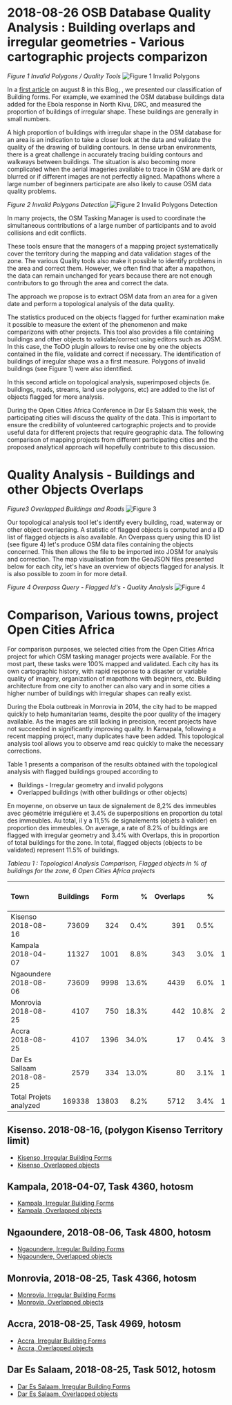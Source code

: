 # 2018-08-26 OSB Database Quality Analysis : Building overlaps and irregular geometries - Various cartographic projects comparizon

*Figure 1 Invalid Polygons / Quality Tools*
![Figure 1 Invalid Polygons](img/Kisenso_test_self_overlap_polygon_vs_osmose_flag.png)

In a [first article](Bulding_Geometry_Analysis_to_Support_OpenStreetMap_Quality_Analysis.md) on august 8 in this Blog,
, we presented our classification of Building forms. For example, we examined the OSM database buildings data added for the Ebola response in North Kivu, DRC, and measured the proportion of
buildings of irregular shape. These buildings are generally in small numbers. 

A high proportion of buildings with irregular shape in the OSM database for an area is an indication to take a closer look
at the data and validate the quality of the drawing of building contours.  In dense urban environments, there is a great challenge
in accurately tracing building contours and walkways between buildings. The situation is also becoming more complicated
when the aerial imageries available to trace in OSM are dark or blurred or if different images are not perfectly aligned. 
Mapathons where a large number of beginners participate are also likely to cause OSM data quality problems.

*Figure 2 Invalid Polygons Detection* ![Figure 2 Invalid Polygons Detection](img/po-Topologie-FB-Overpass-Kisenso-Polygones-non-valides.png)

In many projects, the OSM Tasking Manager is used to coordinate the simultaneous contributions of a large number of participants and to avoid collisions and edit conflicts. 

These tools ensure that the managers of a mapping project systematically cover the territory during the mapping and data validation stages of the zone. The various Quality tools also make it possible to identify problems in the area and correct them. However, we often find that after a mapathon, the data can remain unchanged for years because there are not enough contributors to go through the area and correct the data. 

The approach we propose is to extract OSM data from an area for a given date and perform a topological analysis of the data quality.  

The statistics produced on the objects flagged for further examination make it possible to measure the extent of the phenomenon and 
make comparizons with other projects. This tool also provides a file containing buildings and other objects to validate/correct 
using editors such as JOSM. In this case, the ToDO plugin allows to revise one by one the objects contained in the file, 
validate and correct if necessary. The identification of buildings of irregular shape was a a first measure. Polygons of invalid buildings (see Figure 1) were also identified. 

In this second article on topological analysis, superimposed objects (ie. buildings, roads, streams, land use polygons, etc) are added to the list of objects flagged for more analysis.

During the Open Cities Africa Conference in Dar Es Salaam this week, the participating cities will discuss the quality of the data. 
This is important to ensure the credibility of volunteered cartographic projects and to provide useful data for different projects that 
require geographic data.   The following comparison of mapping projects from different participating cities and 
the proposed analytical approach will hopefully contribute to this discussion. 

# Quality Analysis - Buildings and other Objects Overlaps



*Figure3 Overlapped Buildings and Roads*
![Figure 3](img/po-Topologie-XB-XO-Overpass-Kisenso-Vixualise-Immeubles-et-Routes-se-superposant.png)


Our topological analysis tool let's identify every building, road, waterway or other object overlapping. A statistic of flagged objects is computed and a ID list of flagged objects is also available. An Overpass query using this ID list (see figure 4) 
let's produce OSM data files containing the objects concerned. This then allows the file to be imported into JOSM for analysis and correction.  The map visualisation from the GeoJSON files presented below for each city, let's have an overview of objects flagged for analysis. It is also possible to zoom in for more detail.

*Figure 4 Overpass Query - Flagged Id's - Quality Analysis*
![Figure 4](img/Overpass_Turbo_Kisenso_Immeubles_formes_irreg.png)

# Comparison, Various towns, project Open Cities Africa

For comparison purposes, we selected cities from the Open Cities Africa project for which OSM tasking manager projects were available.  For the most part, these tasks were 100% mapped and validated.  Each city has its own cartographic history, with rapid response to a disaster or variable quality of imagery, organization of mapathons with beginners, etc. Building architecture from one city to another can also vary and in some cities a higher number of buildings with irregular shapes can really exist.  

During the Ebola outbreak in Monrovia in 2014, the city had to be mapped quickly to help humanitarian teams, despite the poor quality of the imagery available. As the images are still lacking in precision, recent projects have not succeeded in significantly improving quality.  In Kamapala, following a recent mapping project, many duplicates have been added. This topological analysis tool allows you to observe amd reac quickly to make the necessary corrections.

Table 1 presents a comparison of the results obtained with the topological analysis with flagged buildings grouped according to
- Buildings - Irregular geometry and invalid polygons
- Overlapped buildings (with other buildings or other objects)

En moyenne, on observe un taux de signalement de 8,2% des immeubles avec géométrie irrégulière et 3.4% de superpositions  en proportion du total des immeubles. Au total, il y a 11,5% de signalements (objets à valider) en proportion des immeubles. 
On average, a rate of 8.2% of buildings are flagged with irregular geometry and 3.4% with Overlaps, this in proportion of total buildings for the zone. In total, flagged objects (objects to be validated)  represent 11.5% of buildings. 

*Tableau 1 : Topological Analysis Comparison, Flagged objects in % of buildings for the zone, 6 Open Cities Africa projects*

|	Town	|	Buildings	|	Form	|	%	|	Overlaps	|	%	|	Total Flags % |
|	:----------------------------------	|	----------:	|	----------:	|	------:	|	----------:	|	------:	|	----------:	|
|	Kisenso 2018-08-16	|	73609	|	324	|	0.4%	|	391	|	0.5%	|	1.0%	|
|	Kampala 2018-04-07	|	11327	|	1001	|	8.8%	|	343	|	3.0%	|	11.9%	|
|	Ngaoundere 2018-08-06	|	73609	|	9998	|	13.6%	|	4439	|	6.0%	|	19.6%	|
|	Monrovia 2018-08-25	|	4107	|	750	|	18.3%	|	442	|	10.8%	|	29.0%	|
|	Accra 2018-08-25	|	4107	|	1396	|	34.0%	|	17	|	0.4%	|	34.4%	|
|	Dar Es Sallaam 2018-08-25	|	2579	|	334	|	13.0%	|	80	|	3.1%	|	16.1%	|
|	Total Projets analyzed	|	169338	|	13803	|	8.2%	|	5712	|	3.4%	|	11.5%	|


## Kisenso. 2018-08-16, (polygon Kisenso Territory limit)
* [Kisenso, Irregular Building Forms](https://github.com/opendatalabrdc/Documentation/blob/master/topology/topology-irregular-forms-kisenso-2018-08-16.geojson)
* [Kisenso, Overlapped objects](https://github.com/opendatalabrdc/Documentation/blob/master/topology/topology-overlap-kisenso-2018-08-16.geojson)


## Kampala, 2018-04-07, Task 4360, hotosm

* [Kampala, Irregular Building Forms](https://github.com/opendatalabrdc/Documentation/blob/master/topology/topology-irregular-forms-OC_Kampala_hotosm_4360_2018_04_07.geojson) 
* [Kampala, Overlapped objects](https://github.com/opendatalabrdc/Documentation/blob/master/topology/topology-overlap-OC_Kampala_hotosm_4360_2018_04_07.geojson)



## Ngaoundere, 2018-08-06, Task 4800, hotosm

* [Ngaoundere, Irregular Building Forms](https://github.com/opendatalabrdc/Documentation/blob/master/topology/topology-irregular-forms-OC_Ngaoundere_hotosm_4800_2018_08_06.geojson) 
* [Ngaoundere, Overlapped objects](https://github.com/opendatalabrdc/Documentation/blob/master/topology/topology-overlap-OC_Ngaoundere_hotosm_4800_2018_08_06.geojson)


## Monrovia, 2018-08-25, Task 4366, hotosm

* [Monrovia, Irregular Building Forms](https://github.com/opendatalabrdc/Documentation/blob/master/topology/topology-irregular-forms-OC_monrovia_hotosm_4866_2018_08_25.geojson) 
* [Monrovia, Overlapped objects](https://github.com/opendatalabrdc/Documentation/blob/master/topology/topology-overlap-oc_monrovia_hotosm_4866_2018_08_25.geojson)


## Accra, 2018-08-25, Task 4969, hotosm

* [Accra, Irregular Building Forms](https://github.com/opendatalabrdc/Documentation/blob/master/topology/topology-irregular-forms-OC_Accra_hotosm_4969_2018_08_25.geojson)
* [Accra, Overlapped objects](https://github.com/opendatalabrdc/Documentation/blob/master/topology/topology-overlap-OC_Accra_hotosm_4969_2018_08_25.geojson)


## Dar Es Salaam, 2018-08-25, Task 5012, hotosm

* [Dar Es Salaam, Irregular Building Forms](https://github.com/opendatalabrdc/Documentation/blob/master/topology/topology-irregular-forms-OC_DarEsSalaam_hotosm_5012.geojson)
* [Dar Es Salaam, Overlapped objects](https://github.com/opendatalabrdc/Documentation/blob/master/topology/topology-overlap-OC_DarEsSalaam_hotosm_5012.geojson)
